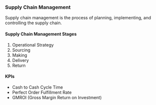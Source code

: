 ### Supply Chain Management

Supply chain management is the process of planning, implementing, and controlling the supply chain.

#### Supply Chain Management Stages

1. Operational Strategy
2. Sourcing
3. Making
4. Delivery
5. Return

#### KPIs

- Cash to Cash Cycle Time
- Perfect Order Fulfillment Rate
- GMROI (Gross Margin Return on Investment)